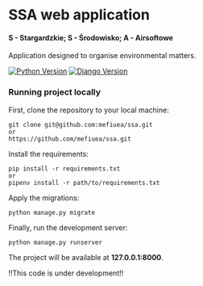 # SSA web application
#### S - Stargardzkie; S - Środowisko; A - Airsoftowe

Application designed to organise environmental matters.

[![Python Version](https://img.shields.io/badge/python-3.10-brightgreen.svg)](https://python.org)
[![Django Version](https://img.shields.io/badge/django-4.0.4-brightgreen.svg)](https://djangoproject.com)

### Running project locally

First, clone the repository to your local machine:

```
git clone git@github.com:mefiuea/ssa.git
or
https://github.com/mefiuea/ssa.git
```

Install the requirements:

```
pip install -r requirements.txt
or 
pipenv install -r path/to/requirements.txt
```

Apply the migrations:

```
python manage.py migrate
```

Finally, run the development server:

```
python manage.py runserver
```

The project will be available at **127.0.0.1:8000**.

!!This code is under development!!
